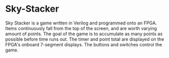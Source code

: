 # Sky-Stacker

Sky Stacker is a game written in Verilog and programmed onto an FPGA.
Items continuously fall from the top of the screen, and are worth varying amount of points.
The goal of the game is to accumulate as many points as possible before time runs out.
The timer and point total are displayed on the FPGA's onboard 7-segment displays.
The buttons and switches control the game.
